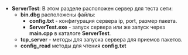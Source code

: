 - **ServerTest**: В этом разделе расположен сервер для теста сети:
  - **bin.dbg** расположены файлы:
    -  **config.txt** - конфигурация сервера ip, port, размер пакета.
    -  **ServerTest.exe** - запуск сервера или же запуск через **main.cpp** в каталоге **ServerTest**.
  - **tcp_server** - методы для запуска сервера для приемов пакетов.
  - **config_read** методы для чтения **config.txt**
